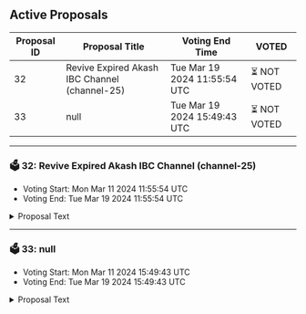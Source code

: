 ## Active Proposals

| Proposal ID | Proposal Title | Voting End Time | VOTED |
|-------------|----------------|-----------------|-------|
| 32 | Revive Expired Akash IBC Channel (channel-25) | Tue Mar 19 2024 11:55:54 UTC | ⏳ NOT VOTED |
| 33 | null | Tue Mar 19 2024 15:49:43 UTC | ⏳ NOT VOTED |

---

### 🗳 32: Revive Expired Akash IBC Channel (channel-25)
- Voting Start: Mon Mar 11 2024 11:55:54 UTC
- Voting End: Tue Mar 19 2024 11:55:54 UTC

<details>
<summary>Proposal Text</summary>
 
Revive expired channel between OmniFlix and akshnet (channel-25) by substituting new client (07-tendermint-64) in place of old client (07-tendermint-42)
</details>

---

### 🗳 33: null
- Voting Start: Mon Mar 11 2024 15:49:43 UTC
- Voting End: Tue Mar 19 2024 15:49:43 UTC

<details>
<summary>Proposal Text</summary>
 
null
</details>
